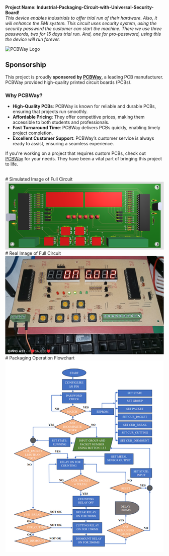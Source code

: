 **Project Name: Industrial-Packaging-Circuit-with-Universal-Security-Board!** <br>
_This device enables industrials to offer trial run of their hardware.
Also, it will enhance the EMI system. 
This circuit uses security system, using the security password the customer can start the machine.
There we use three passwords, two for 15 days trial run. And, one for pro-password, using this the device will run forever._
<br>

![PCBWay Logo](https://www.pcbway.com/logo.png)


## **Sponsorship**

This project is proudly **sponsored by [PCBWay](https://www.pcbway.com/)**, a leading PCB manufacturer. PCBWay provided high-quality printed circuit boards (PCBs).

### **Why PCBWay?**

- **High-Quality PCBs**: PCBWay is known for reliable and durable PCBs, ensuring that projects run smoothly.
- **Affordable Pricing**: They offer competitive prices, making them accessible to both students and professionals.
- **Fast Turnaround Time**: PCBWay delivers PCBs quickly, enabling timely project completion.
- **Excellent Customer Support**: PCBWay’s customer service is always ready to assist, ensuring a seamless experience.

If you're working on a project that requires custom PCBs, check out [PCBWay](https://www.pcbway.com/) for your needs. They have been a vital part of bringing this project to life.


<br>
# Simulated Image of Full Circuit
<img src= 'https://github.com/SajeebRay/Industrial-Packaging-Circuit-with-Universal-Security-Board/blob/main/Simulated%20Image%20of%20the%20circuit.png' > <br>
# Real Image of Full Circuit
<img src = 'https://github.com/SajeebRay/Industrial-Packaging-Circuit-with-Universal-Security-Board/blob/main/Real%20Image%20of%20the%20circuit.png' > <br>
# Packaging Operation Flowchart
<img src = 'https://github.com/SajeebRay/Industrial-Packaging-Circuit-with-Universal-Security-Board/blob/main/FlowChart%20of%20Packaging%20Circuit.png' > 
